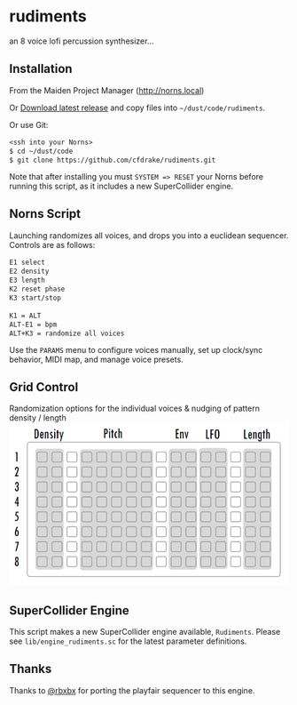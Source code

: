 # rudiments

an 8 voice lofi percussion synthesizer...

## Installation

From the Maiden Project Manager (http://norns.local)

Or [Download latest release](https://github.com/cfdrake/rudiments/archive/master.zip) and copy files into `~/dust/code/rudiments`.

Or use Git:

```
<ssh into your Norns>
$ cd ~/dust/code
$ git clone https://github.com/cfdrake/rudiments.git
```

Note that after installing you must `SYSTEM => RESET` your Norns before running this script, as it includes a new SuperCollider engine.

## Norns Script

Launching randomizes all voices, and drops you into a euclidean sequencer. Controls are as follows:

```
E1 select
E2 density
E3 length
K2 reset phase
K3 start/stop

K1 = ALT
ALT-E1 = bpm
ALT+K3 = randomize all voices
```

Use the `PARAMS` menu to configure voices manually, set up clock/sync behavior, MIDI map, and manage voice presets.

## Grid Control
Randomization options for the individual voices & nudging of pattern density / length 
![Grid Control](grid-rudiments.PNG)

## SuperCollider Engine

This script makes a new SuperCollider engine available, `Rudiments`. Please see `lib/engine_rudiments.sc` for the latest parameter definitions.

## Thanks

Thanks to [@rbxbx](http://github.com/rbxbx) for porting the playfair sequencer to this engine.
